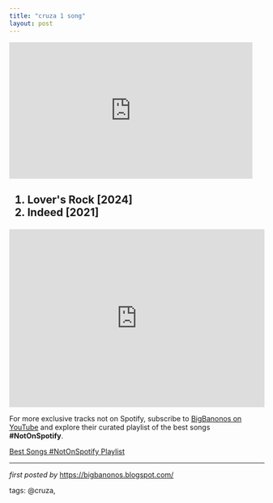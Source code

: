 ```yaml
---
title: "cruza 1 song"
layout: post
---
```

<iframe frameborder="0" height="270" src="https://youtube.com/embed/8ucKw7gG1Wg" width="480"></iframe><h2><ol><li>Lover's Rock [2024]</li><li>Indeed [2021]</li></ol></h2>
<iframe src="https://open.spotify.com/embed/playlist/1fL1lcDhFHsH6hY00t2w6t?utm_source=generator" width="100%" height="352" frameBorder="0" allowfullscreen="" allow="autoplay; clipboard-write; encrypted-media; fullscreen; picture-in-picture" loading="lazy"></iframe>

<!--Subscribe and Playlist Links-->
<div>
    <p>For more exclusive tracks not on Spotify, subscribe to <a href="https://www.youtube.com/@BigBanonos" target="_blank">BigBanonos on YouTube</a> and explore their curated playlist of the best songs <strong>#NotOnSpotify</strong>.</p>
    <p><a href="https://www.youtube.com/playlist?list=PLtuNtuTatqI0kFahUCbtbfenC_ET5O_tr" target="_blank">Best Songs #NotOnSpotify Playlist<br /></a></p></div>

<hr />

<p><em>first posted by</em> <a href="https://bigbanonos.blogspot.com/" rel="noopener" target="_new">https://bigbanonos.blogspot.com/</a></p>

<p>tags: @cruza,</p>
